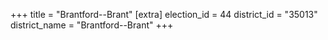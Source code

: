 +++
title = "Brantford--Brant"
[extra]
election_id = 44
district_id = "35013"
district_name = "Brantford--Brant"
+++
